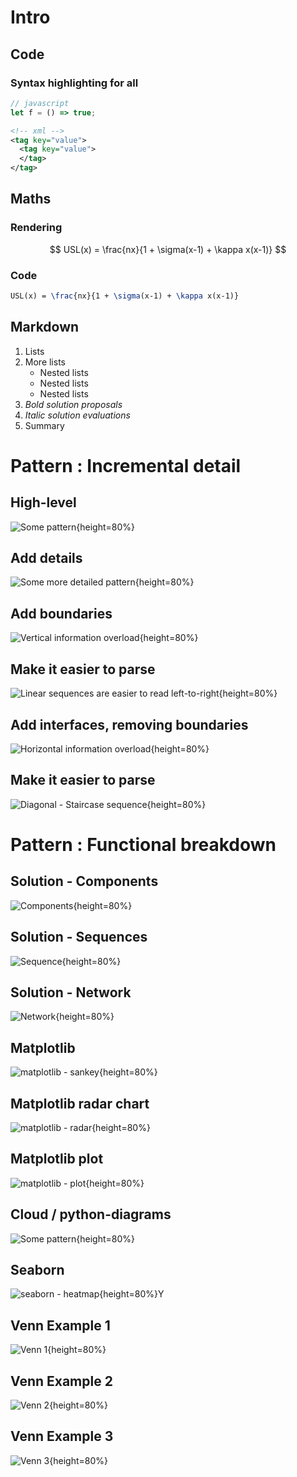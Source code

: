 # Intro

## Code

### Syntax highlighting for all

```javascript
// javascript
let f = () => true;
```

```xml
<!-- xml -->
<tag key="value">
  <tag key="value">
  </tag>
</tag>
```

## Maths

### Rendering

$$
USL(x) = \frac{nx}{1 + \sigma(x-1) + \kappa x(x-1)}
$$

### Code

```latex
USL(x) = \frac{nx}{1 + \sigma(x-1) + \kappa x(x-1)}
```

## Markdown

 1. Lists
 2. More lists
    * Nested lists
    * Nested lists
    * Nested lists
 3. *Bold solution proposals*
 4. _Italic solution evaluations_
 5. Summary

# Pattern : Incremental detail

## High-level

![Some pattern](./out/pattern-001-001.svg){height=80%}

## Add details

![Some more detailed pattern](./out/pattern-001-002.svg){height=80%}

## Add boundaries

![Vertical information overload](./out/pattern-001-003.svg){height=80%}

## Make it easier to parse

![Linear sequences are easier to read left-to-right](./out/pattern-001-004.svg){height=80%}

## Add interfaces, removing boundaries

![Horizontal information overload](./out/pattern-001-005.svg){height=80%}

## Make it easier to parse

![Diagonal - Staircase sequence](./out/pattern-001-006.svg){height=80%}

# Pattern : Functional breakdown

## Solution - Components

![Components](./out/pattern-002-001.svg){height=80%}

## Solution - Sequences

![Sequence](./out/pattern-002-002.svg){height=80%}

## Solution - Network

![Network](./out/pattern-002-003.svg){height=80%}

## Matplotlib

![matplotlib - sankey](./out/sankey.matplotlib.py.svg){height=80%}

## Matplotlib radar chart

![matplotlib - radar](./out/radar.matplotlib.py.svg){height=80%}

## Matplotlib plot

![matplotlib - plot](./out/plot.matplotlib.py.svg){height=80%}

## Cloud / python-diagrams

![Some pattern](./out/aws-001.png){height=80%}

## Seaborn

![seaborn - heatmap](./out/heatmap-001.seaborn.py.svg){height=80%}Y

## Venn Example 1

![Venn 1](./out/venn-001.python-vis.py.svg){height=80%}

## Venn Example 2

![Venn 2](./out/venn-002.python-vis.py.svg){height=80%}

## Venn Example 3

![Venn 3](./out/venn-003.python-vis.py.svg){height=80%}


